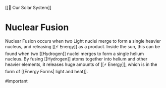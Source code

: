 [[🌌 Our Solar System]]
# Nuclear Fusion
Nuclear Fusion occurs when two Light nuclei merge to form a single heavier nucleus, and releasing [[⚡ Energy]] as a product. Inside the sun, this can be found when two [[Hydrogen]] nuclei merges to form a single helium nucleus. By fusing [[Hydrogen]] atoms together into helium and other heavier elements, it releases huge amounts of [[⚡ Energy]], which is in the form of [[Energy Forms| light and heat]].

#important 